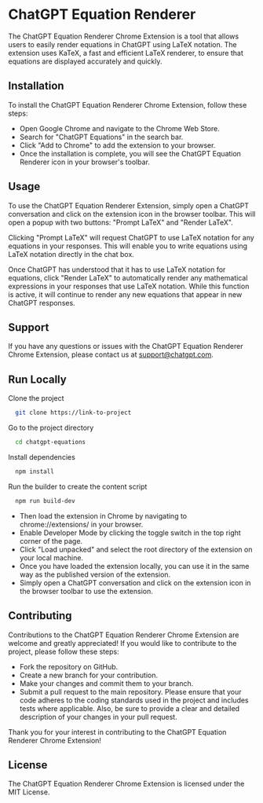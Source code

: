 # ChatGPT Equation Renderer

The ChatGPT Equation Renderer Chrome Extension is a tool that allows users to easily render equations in ChatGPT using LaTeX notation. The extension uses KaTeX, a fast and efficient LaTeX renderer, to ensure that equations are displayed accurately and quickly.

## Installation
To install the ChatGPT Equation Renderer Chrome Extension, follow these steps:

- Open Google Chrome and navigate to the Chrome Web Store.
- Search for "ChatGPT Equations" in the search bar.
- Click "Add to Chrome" to add the extension to your browser.
- Once the installation is complete, you will see the ChatGPT Equation Renderer icon in your browser's toolbar.

## Usage

To use the ChatGPT Equation Renderer Extension, simply open a ChatGPT conversation and click on the extension icon in the browser toolbar. This will open a popup with two buttons: "Prompt LaTeX" and "Render LaTeX".

Clicking "Prompt LaTeX" will request ChatGPT to use LaTeX notation for any equations in your responses. This will enable you to write equations using LaTeX notation directly in the chat box.

Once ChatGPT has understood that it has to use LaTeX notation for equations, click "Render LaTeX" to automatically render any mathematical expressions in your responses that use LaTeX notation. While this function is active, it will continue to render any new equations that appear in new ChatGPT responses.

## Support
If you have any questions or issues with the ChatGPT Equation Renderer Chrome Extension, please contact us at support@chatgpt.com.


## Run Locally

Clone the project

```bash
  git clone https://link-to-project
```

Go to the project directory

```bash
  cd chatgpt-equations
```

Install dependencies

```bash
  npm install
```

Run the builder to create the content script

```bash
  npm run build-dev
```

- Then load the extension in Chrome by navigating to chrome://extensions/ in your browser.
- Enable Developer Mode by clicking the toggle switch in the top right corner of the page.
- Click "Load unpacked" and select the root directory of the extension on your local machine.
- Once you have loaded the extension locally, you can use it in the same way as the published version of the extension. 
- Simply open a ChatGPT conversation and click on the extension icon in the browser toolbar to use the extension.

## Contributing
Contributions to the ChatGPT Equation Renderer Chrome Extension are welcome and greatly appreciated! If you would like to contribute to the project, please follow these steps:

- Fork the repository on GitHub.
- Create a new branch for your contribution.
- Make your changes and commit them to your branch.
- Submit a pull request to the main repository.
Please ensure that your code adheres to the coding standards used in the project and includes tests where applicable. Also, be sure to provide a clear and detailed description of your changes in your pull request.

Thank you for your interest in contributing to the ChatGPT Equation Renderer Chrome Extension!


## License
The ChatGPT Equation Renderer Chrome Extension is licensed under the MIT License.



